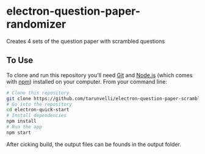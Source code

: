 # electron-question-paper-randomizer

Creates 4 sets of the question paper with scrambled questions


## To Use

To clone and run this repository you'll need [Git](https://git-scm.com) and [Node.js](https://nodejs.org/en/download/) (which comes with [npm](http://npmjs.com)) installed on your computer. From your command line:

```bash
# Clone this repository
git clone https://github.com/tarunvelli/electron-question-paper-scrambler
# Go into the repository
cd electron-quick-start
# Install dependencies
npm install
# Run the app
npm start
```

After cicking build, the output files can be founds in the output folder.
